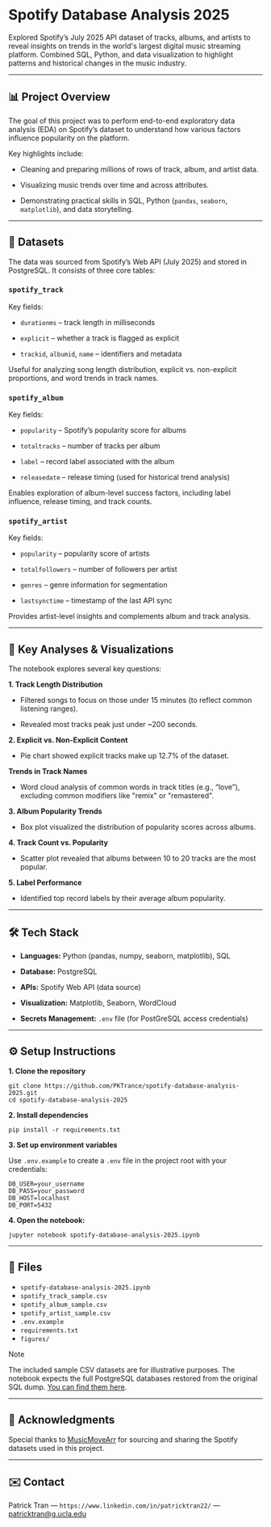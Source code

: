 # Spotify Database Analysis 2025

Explored Spotify’s July 2025 API dataset of tracks, albums, and artists to reveal insights on trends in the world's largest digital music streaming platform. Combined SQL, Python, and data visualization to highlight patterns and historical changes in the music industry.

---

## 📊 Project Overview

The goal of this project was to perform end-to-end exploratory data analysis (EDA) on Spotify’s dataset to understand how various factors influence popularity on the platform.

Key highlights include:

- Cleaning and preparing millions of rows of track, album, and artist data.

- Visualizing music trends over time and across attributes.

- Demonstrating practical skills in SQL, Python (`pandas`, `seaborn`, `matplotlib`), and data storytelling.

---

## 📂 Datasets

The data was sourced from Spotify’s Web API (July 2025) and stored in PostgreSQL.
It consists of three core tables:

### `spotify_track`

Key fields:

- `durationms` – track length in milliseconds

- `explicit` – whether a track is flagged as explicit

- `trackid`, `albumid`, `name` – identifiers and metadata

Useful for analyzing song length distribution, explicit vs. non-explicit proportions, and word trends in track names.

### `spotify_album`

Key fields:

- `popularity` – Spotify’s popularity score for albums

- `totaltracks` – number of tracks per album

- `label` – record label associated with the album

- `releasedate` – release timing (used for historical trend analysis)

Enables exploration of album-level success factors, including label influence, release timing, and track counts.

### `spotify_artist`

Key fields:

- `popularity` – popularity score of artists

- `totalfollowers` – number of followers per artist

- `genres` – genre information for segmentation

- `lastsynctime` – timestamp of the last API sync

Provides artist-level insights and complements album and track analysis.

---

## 🔑 Key Analyses & Visualizations

The notebook explores several key questions:

**1. Track Length Distribution**

- Filtered songs to focus on those under 15 minutes (to reflect common listening ranges).

- Revealed most tracks peak just under ~200 seconds.

**2. Explicit vs. Non-Explicit Content**

- Pie chart showed explicit tracks make up 12.7% of the dataset.

**Trends in Track Names**

- Word cloud analysis of common words in track titles (e.g., “love”), excluding common modifiers like "remix" or "remastered".

**3. Album Popularity Trends**

- Box plot visualized the distribution of popularity scores across albums.

**4. Track Count vs. Popularity**

- Scatter plot revealed that albums between 10 to 20 tracks are the most popular.

**5. Label Performance**

- Identified top record labels by their average album popularity.

---

## 🛠️ Tech Stack

- **Languages:** Python (pandas, numpy, seaborn, matplotlib), SQL

- **Database:** PostgreSQL

- **APIs:** Spotify Web API (data source)

- **Visualization:** Matplotlib, Seaborn, WordCloud

- **Secrets Management:** `.env` file (for PostGreSQL access credentials)

---

## ⚙️ Setup Instructions

**1. Clone the repository**
```
git clone https://github.com/PKTrance/spotify-database-analysis-2025.git
cd spotify-database-analysis-2025
```

**2. Install dependencies**
```
pip install -r requirements.txt
```

**3. Set up environment variables**

Use `.env.example` to create a `.env` file in the project root with your credentials:

```
DB_USER=your_username
DB_PASS=your_password
DB_HOST=localhost
DB_PORT=5432
```

**4. Open the notebook:**
```
jupyter notebook spotify-database-analysis-2025.ipynb
```

---

## 📁 Files
- `spotify-database-analysis-2025.ipynb`
- `spotify_track_sample.csv`
- `spotify_album_sample.csv`
- `spotify_artist_sample.csv`
- `.env.example`
- `requirements.txt`
- `figures/`

> [!NOTE]
> The included sample CSV datasets are for illustrative purposes. The notebook expects the full PostgreSQL databases restored from the original SQL dump. [You can find them here](https://github.com/MusicMoveArr/Datasets).

---

## 🙌 Acknowledgments

Special thanks to [MusicMoveArr](https://github.com/MusicMoveArr/Datasets) for sourcing and sharing the Spotify datasets used in this project.

---

## ✉️ Contact

Patrick Tran — `https://www.linkedin.com/in/patricktran22/` — patricktran@g.ucla.edu
